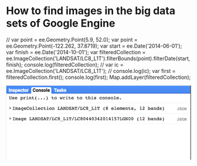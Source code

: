 # How to find images in the big data sets of Google Engine

// var point = ee.Geometry.Point(5.9, 52.0);
var point = ee.Geometry.Point(-122.262, 37.8719);
var start = ee.Date('2014-06-01');
var finish = ee.Date('2014-10-01');
var filteredCollection = ee.ImageCollection('LANDSAT/LC8_L1T').filterBounds(point).filterDate(start, finish);
console.log(filteredCollection);
// var ic = ee.ImageCollection('LANDSAT/LC8_L1T');
// console.log(ic);
var first = filteredCollection.first();
console.log(first);
Map.addLayer(filteredCollection);

![Screenshot output](images/screenshot_output.png)